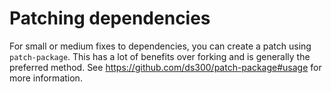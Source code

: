 # Patching dependencies

For small or medium fixes to dependencies, you can create a patch using `patch-package`. This has a lot of benefits over forking and is generally the preferred method. See https://github.com/ds300/patch-package#usage for more information.
